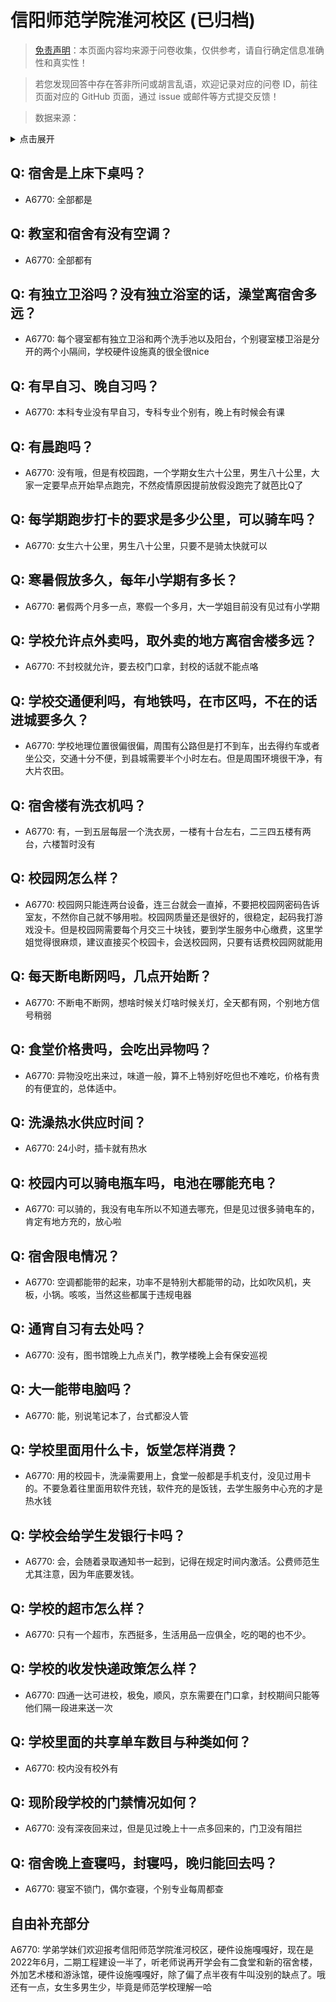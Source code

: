 # 信阳师范学院淮河校区 (已归档)

> [免责声明](https://colleges.chat/#_3)：本页面内容均来源于问卷收集，仅供参考，请自行确定信息准确性和真实性！

> 若您发现回答中存在答非所问或胡言乱语，欢迎记录对应的问卷 ID，前往页面对应的 GitHub 页面，通过 issue 或邮件等方式提交反馈！

> 数据来源：

<details><summary>点击展开</summary>
<ul>
<li>A6770: 2323954152@qq.com (2022 年 06 月)</li>
</ul>
</details>

## Q: 宿舍是上床下桌吗？

- A6770: 全部都是

## Q: 教室和宿舍有没有空调？

- A6770: 全部都有

## Q: 有独立卫浴吗？没有独立浴室的话，澡堂离宿舍多远？

- A6770: 每个寝室都有独立卫浴和两个洗手池以及阳台，个别寝室楼卫浴是分开的两个小隔间，学校硬件设施真的很全很nice

## Q: 有早自习、晚自习吗？

- A6770: 本科专业没有早自习，专科专业个别有，晚上有时候会有课

## Q: 有晨跑吗？

- A6770: 没有哦，但是有校园跑，一个学期女生六十公里，男生八十公里，大家一定要早点开始早点跑完，不然疫情原因提前放假没跑完了就芭比Q了

## Q: 每学期跑步打卡的要求是多少公里，可以骑车吗？

- A6770: 女生六十公里，男生八十公里，只要不是骑太快就可以

## Q: 寒暑假放多久，每年小学期有多长？

- A6770: 暑假两个月多一点，寒假一个多月，大一学姐目前没有见过有小学期

## Q: 学校允许点外卖吗，取外卖的地方离宿舍楼多远？

- A6770: 不封校就允许，要去校门口拿，封校的话就不能点咯

## Q: 学校交通便利吗，有地铁吗，在市区吗，不在的话进城要多久？

- A6770: 学校地理位置很偏很偏，周围有公路但是打不到车，出去得约车或者坐公交，交通十分不便，到县城需要半个小时左右。但是周围环境很干净，有大片农田。

## Q: 宿舍楼有洗衣机吗？

- A6770: 有，一到五层每层一个洗衣房，一楼有十台左右，二三四五楼有两台，六楼暂时没有

## Q: 校园网怎么样？

- A6770: 校园网只能连两台设备，连三台就会一直掉，不要把校园网密码告诉室友，不然你自己就不够用啦。校园网质量还是很好的，很稳定，起码我打游戏没卡。但是校园网需要每个月交三十块钱，要到学生服务中心缴费，这里学姐觉得很麻烦，建议直接买个校园卡，会送校园网，只要有话费校园网就能用

## Q: 每天断电断网吗，几点开始断？

- A6770: 不断电不断网，想啥时候关灯啥时候关灯，全天都有网，个别地方信号稍弱

## Q: 食堂价格贵吗，会吃出异物吗？

- A6770: 异物没吃出来过，味道一般，算不上特别好吃但也不难吃，价格有贵的有便宜的，总体适中。

## Q: 洗澡热水供应时间？

- A6770: 24小时，插卡就有热水

## Q: 校园内可以骑电瓶车吗，电池在哪能充电？

- A6770: 可以骑的，我没有电车所以不知道去哪充，但是见过很多骑电车的，肯定有地方充的，放心啦

## Q: 宿舍限电情况？

- A6770: 空调都能带的起来，功率不是特别大都能带的动，比如吹风机，夹板，小锅。咳咳，当然这些都属于违规电器

## Q: 通宵自习有去处吗？

- A6770: 没有，图书馆晚上九点关门，教学楼晚上会有保安巡视

## Q: 大一能带电脑吗？

- A6770: 能，别说笔记本了，台式都没人管

## Q: 学校里面用什么卡，饭堂怎样消费？

- A6770: 用的校园卡，洗澡需要用上，食堂一般都是手机支付，没见过用卡的。不要急着往里面用软件充钱，软件充的是饭钱，去学生服务中心充的才是热水钱

## Q: 学校会给学生发银行卡吗？

- A6770: 会，会随着录取通知书一起到，记得在规定时间内激活。公费师范生尤其注意，因为年底要发钱。

## Q: 学校的超市怎么样？

- A6770: 只有一个超市，东西挺多，生活用品一应俱全，吃的喝的也不少。

## Q: 学校的收发快递政策怎么样？

- A6770: 四通一达可进校，极兔，顺风，京东需要在门口拿，封校期间只能等他们隔一段进来送一次

## Q: 学校里面的共享单车数目与种类如何？

- A6770: 校内没有校外有

## Q: 现阶段学校的门禁情况如何？

- A6770: 没有深夜回来过，但是见过晚上十一点多回来的，门卫没有阻拦

## Q: 宿舍晚上查寝吗，封寝吗，晚归能回去吗？

- A6770: 寝室不锁门，偶尔查寝，个别专业每周都查

## 自由补充部分

A6770: 学弟学妹们欢迎报考信阳师范学院淮河校区，硬件设施嘎嘎好，现在是2022年6月，二期工程建设一半了，听老师说再开学会有二食堂和新的宿舍楼，外加艺术楼和游泳馆，硬件设施嘎嘎好，除了偏了点半夜有牛叫没别的缺点了。哦还有一点，女生多男生少，毕竟是师范学校理解一哈